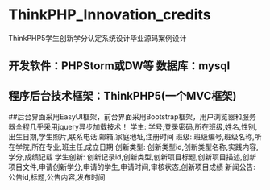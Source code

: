 # ThinkPHP_Innovation_credits
ThinkPHP5学生创新学分认定系统设计毕业源码案例设计
## 开发软件：PHPStorm或DW等  数据库：mysql
## 程序后台技术框架：ThinkPHP5(一个MVC框架)
##后台界面采用EasyUI框架，前台界面采用Bootstrap框架，用户浏览器和服务器全程几乎采用jquery异步加载技术！
学生: 学号,登录密码,所在班级,姓名,性别,出生日期,学生照片,联系电话,邮箱,家庭地址,注册时间
班级: 班级编号,班级名称,所在学院,所在专业,班主任,成立日期
创新类型: 创新类型id,创新类型名称,实践内容,学分,成绩记载
学生创新: 创新记录id,创新类型,创新项目标题,创新项目描述,创新项目文件,申请创新学分,申请的学生,申请时间,审核状态,创新项目成绩
新闻公告: 公告id,标题,公告内容,发布时间


